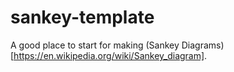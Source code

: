 # sankey-template
A good place to start for making (Sankey Diagrams)[https://en.wikipedia.org/wiki/Sankey_diagram].
